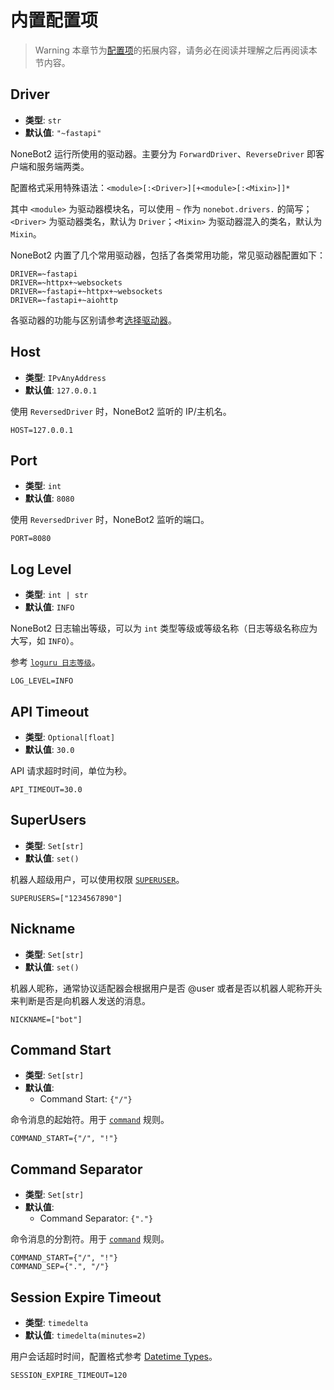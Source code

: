 # 内置配置项

>Warning
本章节为[配置项](../../教程/插件开发（高级）/配置项.md)的拓展内容，请务必在阅读并理解之后再阅读本节内容。

## Driver

- **类型**: `str`
- **默认值**: `"~fastapi"`

NoneBot2 运行所使用的驱动器。主要分为 `ForwardDriver`、`ReverseDriver` 即客户端和服务端两类。

配置格式采用特殊语法：`<module>[:<Driver>][+<module>[:<Mixin>]]*`

其中 `<module>` 为驱动器模块名，可以使用 `~` 作为 `nonebot.drivers.` 的简写；`<Driver>` 为驱动器类名，默认为 `Driver`；`<Mixin>` 为驱动器混入的类名，默认为 `Mixin`。

NoneBot2 内置了几个常用驱动器，包括了各类常用功能，常见驱动器配置如下：

```env
DRIVER=~fastapi
DRIVER=~httpx+~websockets
DRIVER=~fastapi+~httpx+~websockets
DRIVER=~fastapi+~aiohttp
```

各驱动器的功能与区别请参考[选择驱动器](./choose-driver.md)。

## Host

- **类型**: `IPvAnyAddress`
- **默认值**: `127.0.0.1`

使用 `ReversedDriver` 时，NoneBot2 监听的 IP/主机名。

```env
HOST=127.0.0.1
```

## Port

- **类型**: `int`
- **默认值**: `8080`

使用 `ReversedDriver` 时，NoneBot2 监听的端口。

```env
PORT=8080
```

## Log Level

- **类型**: `int | str`
- **默认值**: `INFO`

NoneBot2 日志输出等级，可以为 `int` 类型等级或等级名称（日志等级名称应为大写，如 `INFO`）。

参考 [`loguru 日志等级`](https://loguru.readthedocs.io/en/stable/api/logger.html#levels)。

```env
LOG_LEVEL=INFO
```

## API Timeout

- **类型**: `Optional[float]`
- **默认值**: `30.0`

API 请求超时时间，单位为秒。

```env
API_TIMEOUT=30.0
```

## SuperUsers

- **类型**: `Set[str]`
- **默认值**: `set()`

机器人超级用户，可以使用权限 [`SUPERUSER`](../api/permission.md#SUPERUSER)。

```env
SUPERUSERS=["1234567890"]
```

## Nickname

- **类型**: `Set[str]`
- **默认值**: `set()`

机器人昵称，通常协议适配器会根据用户是否 @user 或者是否以机器人昵称开头来判断是否是向机器人发送的消息。

```env
NICKNAME=["bot"]
```

## Command Start

- **类型**: `Set[str]`
- **默认值**:
  - Command Start: `{"/"}`

命令消息的起始符。用于 [`command`](../api/rule.md#command) 规则。

```env
COMMAND_START={"/", "!"}
```

## Command Separator

- **类型**: `Set[str]`
- **默认值**:
  - Command Separator: `{"."}`

命令消息的分割符。用于 [`command`](../api/rule.md#command) 规则。

```env
COMMAND_START={"/", "!"}
COMMAND_SEP={".", "/"}
```

## Session Expire Timeout

- **类型**: `timedelta`
- **默认值**: `timedelta(minutes=2)`

用户会话超时时间，配置格式参考 [Datetime Types](https://pydantic-docs.helpmanual.io/usage/types/#datetime-types)。

```env
SESSION_EXPIRE_TIMEOUT=120
```
